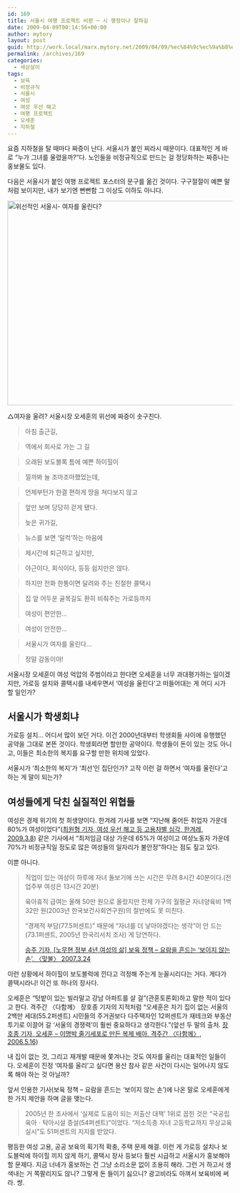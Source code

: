 ```yaml
---
id: 169
title: 서울시 여행 프로젝트 비판 ─ 시 행정이나 잘하길
date: 2009-04-09T00:14:56+00:00
author: mytory
layout: post
guid: http://work.local/marx.mytory.net/2009/04/09/%ec%84%9c%ec%9a%b8%ec%8b%9c-%ec%97%ac%ed%96%89-%ed%94%84%eb%a1%9c%ec%a0%9d%ed%8a%b8-%eb%b9%84%ed%8c%90-%e2%94%80-%ec%8b%9c-%ed%96%89%ec%a0%95%ec%9d%b4%eb%82%98-%ec%9e%98%ed%95%98%ea%b8%b8/
permalink: /archives/169
categories:
  - 세상살이
tags:
  - 보육
  - 비정규직
  - 서울시
  - 여성
  - 여성 우선 해고
  - 여행 프로젝트
  - 오세훈
  - 지하철
---
```

요즘 지하철을 탈 때마다 짜증이 난다. 서울시가 붙인 찌라시 때문이다. 대표적인 게 바로 “누가 그녀를 울렸을까?”다. 노인들을 비정규직으로 만드는 걸 정당화하는 짜증나는 홍보물도 있다.

다음은 서울시가 붙인 여행 프로젝트 포스터의 문구를 옮긴 것이다. 구구절절이 예쁜 말처럼 보이지만, 내가 보기엔 뻔뻔함 그 이상도 이하도 아니다.

<div class="imageblock">
  <img height="458" width="610" onclick="open_img('http://cfile2.uf.tistory.com/original/13092E1149DD3CF02C01B5')" style="cursor: pointer;" alt="위선적인 서울시- 여자를 울린다?" src="http://cfile2.uf.tistory.com/image/13092E1149DD3CF02C01B5" /></p> 
  
  <p>
    △여자을 울려? 서울시장 오세훈의 위선에 짜증이 솟구친다.
  </p></p>
</div>

> 아침 출근길,
  
> 역에서 회사로 가는 그 길
  
> 오래된 보도블록 틈에 예쁜 하이힐이
  
> 낄까봐 늘 조마조마했었는데,
  
> 언제부턴가 한결 편하게 땅을 쳐다보지 않고
  
> 앞만 보며 당당히 걷게 됐다.
> 
> 늦은 귀가길,
  
> 뉴스를 보면 ‘덜컥’하는 마음에
  
> 제시간에 퇴근하고 싶지만,
  
> 야근이다, 회식이다, 등등 쉽지만은 않다.
  
> 하지만 전화 한통이면 달려와 주는 친절한 콜택시
  
> 집 앞 어두운 골목길도 환히 비춰주는 가로등까지
> 
> 여성이 편안한&#8230;
  
> 여성이 안전한&#8230;
  
> 서울시가 여자를 울린다&#8230;
  
> 정말 감동이야! 

서울시장 오세훈이 여성 억압의 주범이라고 한다면 오세훈을 너무 과대평가하는 일이겠지만, 가로등 설치와 콜택시를 내세우면서 ‘여성을 울린다’고 떠들어대는 게 어디 시가 할 일인가?

## 서울시가 학생회냐

가로등 설치… 어디서 많이 보던 거다. 이건 2000년대부터 학생회들 사이에 유행했던 공약을 그대로 본뜬 것이다. 학생회라면 할만한 공약이다. 학생들이 돈이 있는 것도 아니고, 이들은 최소한의 복지를 요구할 만한 위치에 있었다.

서울시가 ‘최소한의 복지’가 ‘최선’인 집단인가? 고작 이런 걸 하면서 ‘여자를 울린다’고 하는 게 말이 되는가?

## 여성들에게 닥친 실질적인 위협들

여성은 경제 위기의 첫 희생양이다. 한겨레 기사를 보면 “지난해 줄어든 취업자 가운데 80%가 여성이었다”(<a href="http://www.hani.co.kr/arti/society/women/342923.html" target="_blank" title="기사 보기">최원형 기자, 여성 우선 해고 등 고용차별 심각, 한겨레, 2009.3.8</a>) 같은 기사에서 “최저임금 대상 가운데 65%가 여성이고 여성노동자 가운데 70%가 비정규직일 정도로 많은 여성들의 일자리가 불안정”하다는 점도 짚고 있다.

이뿐 아니다.

> 직업이 있는 여성이 하루에 자녀 돌보기에 쓰는 시간은 무려 8시간 40분이다.(전업주부 여성은 13시간 20분)
> 
> 육아휴직 급여는 올해 50만 원으로 올랐지만 전체 가구의 월평균 자녀양육비 1백32만 원(2003년 한국보건사회연구원)의 절반에도 못 미친다.
> 
> “경제적 부담(77.5퍼센트)” 때문에 “자녀를 더 낳아야겠다는 생각”이 안 드는(73.1퍼센트, 2005년 한국리서치 조사) 게 당연하다.
> 
> <p class="rep">
>   <a href="http://www.wspaper.org/article/3982" target="_blank" title="기사 보기">승주 기자, [노무현 정부 4년,여성의 삶] 보육 정책 &#8211; 요람을 흔드는 ‘보이지 않는 손’, 〈맞불〉 2007.3.24</a>
> </p>

이런 상황에서 하이힐이 보도블럭에 낀다고 걱정해 주는게 눈꼴시리다는 거다. 게다가 콜택시라니! 이건 또 하나의 장사다.

오세훈은 “텃밭이 있는 빌라말고 강남 아파트를 살 걸”(관훈토론회)하고 말한 적이 있다고 한다. 격주간 〈다함께〉 장호종 기자의 지적처럼 “오세훈은 자기 집이 없는 서울의 2백만 세대(55.2퍼센트) 시민들의 주거권보다 다주택자인 12퍼센트가 재테크와 부동산 투기로 이끌어 갈 ‘서울의 경쟁력’이 훨씬 중요하다고 생각한다.”(앞선 두 말의 출처. <a href="http://www.wspaper.org/article/3133" target="_blank" title="기사 보기">장호종 기자, 오세훈 &#8211; 이명박 줄기세포로 만든 복제 배아, 격주간 〈다함께〉, 2006.5.16</a>)

내 집이 없는 것, 그리고 재개발 때문에 쫓겨나는 것도 여자를 울리는 대표적인 일들이다. 오세훈이 진정 ‘여자를 울리’고 싶다면 용산 참사 같은 사건이 다시는 일어나지 않도록 해야 하는 것 아닐까?

앞서 인용한 기사(보육 정책 &#8211; 요람을 흔드는 ‘보이지 않는 손’)에 나온 말로 오세훈에게 한 가지 제안을 하며 글을 맺는다.

> 2005년 한 조사에서 ‘실제로 도움이 되는 저출산 대책’ 1위로 꼽힌 것은 “국공립 육아ㆍ탁아시설 증설(54퍼센트)”이었다. “저소득층 자녀 고등학교까지 무상교육 실시”도 51퍼센트의 지지를 받았다.

평등한 여성 고용, 공공 보육의 획기적 확충, 주택 문제 해결. 이런 게 가로등 설치나 보도블럭에 하이힐 끼지 않게 하기, 콜택시 장사 등보다 훨씬 시급하고 서울시가 홍보해야 할 문제다. 지금 너네가 홍보하는 건 그냥 소리소문 없이 조용히 해라. 그런 거 하고서 생색내는 거 쪽팔리지도 않니? 그렇게 돈 들이기 싫으니? 광고비라도 아껴서 보육비에 써라. 썅.